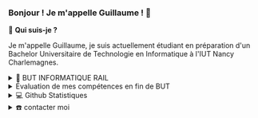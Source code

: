 ### Bonjour ! Je m'appelle Guillaume ! 👋

🤔 <strong>Qui suis-je ?</strong>

Je m'appelle Guillaume, je suis actuellement étudiant en préparation d'un Bachelor Universitaire de Technologie en Informatique à l'IUT Nancy Charlemagnes.

<details>
  <summary>🏫 BUT INFORMATIQUE RAIL</summary><blockquote>
  <br>
  
  <details>
    <summary>❓Qu'est-ce qu'un B.U.T ?</summary><br>
    <p>
      Un B.U.T. est un Bachelor Universitaire de Technologie. Cela remplace l'ancien D.U.T. mais la différence est que le B.U.T. se fait en 3 ans.
    </p>
  </details>

  <details>
    <summary>📖 Ma formation</summary><br>
    <p>Je suis en B.U.T. Informatique, l'objectif est de me former en 3 ans à devenir un professionnel qui maîtrisent certains outils informatiques et qui peut s'adapter facilement à de nouvelles technologies.</p>
    <p>La première année consiste à apprendre les bases de l'informatique avec de l'initiation au réseau, à la programmation (Java et plus superficielement C), aux bases de données et à la gestion de projet, l'économie des entreprises ainsi que quelques concepts de droits appliqués à l'informatique.</p>
    <p>La première partie de la deuxième année se concentre sur l'amélioration des compétences acquises en première année. De nombreux cours comme la gestion de BD et le développement Java ont des notions plus avancées. De plus, on apprend à utilisé des outils informatiques qui aident au bon développement tel qu'IntelliJ ou Github. En plus de cela, nous élargissons notre vision de l'informatique en commençant le développement web en PHP.
    Nous devons en fin de Semestre choisir par voeux un des parcours pour le reste du cursus et parmi les choix disponibles, il y a : RA (Réalisation d'Applications), DACS (Déploiement d'Applications Communicantes et Sécurisées). Pour le parcours RA deux options sont définies, soit IL (Ingénierie Logicielle) et DWM (Développement Web Mobile)</p>
    <p>En tant qu'IL : </p>
    <p>En fin de deuxième année en ce jusqu'à la fin du BUT, des cours d'optimisation et de qualités de développement s'ajoutent. L'IA devient un des axes d'apprentissage du cursus. Ici le but est de préparer notre poursuite d'études en rajoutant des matières nécessaires comme Logique ou en rajoutant plus de Mathématiques et avec des cours comme Initiation au Management d'une Equipe.</p>
    
  </details>
  
  <details>
    <summary>⛰️ l'Objectif d'un BUT RAIL</summary><br>
    <p>Comme dit précédemment l'objectif d'un BUT RAIL est de préparer notre poursuite d'études.
    Bien que nous fassions bien plus de cours théoriques, nous faisont quand même beaucoup de programmation. Par exemple, nous devons en BUT 3 préparer un projet tutoré qui dur 6 mois dont 3 mois de programmation plus ou moins intensif. Nous avons aussi des SAE qui nous permettent d'exprimer nos acquis informatiques. Et bien sûr nous avons les TP et projets de cours. </p>
    <p>Objectif premier après le BUT : réussir à être accepté en école d'Ingénieur.</p>
    
</blockquote></details>

  <details>
    <summary>Évaluation de mes compétences en fin de BUT</summary>

  ## Compétences générales
  
  ### Réaliser des applications
  - [ ] 1 - Insatisfaisant
  - [ ] 2 - Peu satisfaisant
  - [ ] 3 - Moyen
  - ☑ 4 - Satisfaisant
  - [ ] 5 - Très satisfaisant
  - **Commentaire :** Après plusieurs années de développement Java et quelques projets liés à la conception d'application je me sens confortable dans ce domaine. Un des projets est disponible dans mon github en public et se nomme projet_restaurant.
  
  ### Optimiser des applications
  - [ ] 1 - Insatisfaisant
  - [ ] 2 - Peu satisfaisant
  - ☑ 3 - Moyen
  - [ ] 4 - Satisfaisant
  - [ ] 5 - Très satisfaisant
  - **Commentaire :** Bien que j'ai eu des cours d'optimisation, je n'ai pas encore eu assez d'expérience concrète en la matière. Je connais quelques principes mais c'est encore flou par endroit.
  
  ### Administrer les applications
  - [ ] 1 - Insatisfaisant
  - ☑ 2 - Peu satisfaisant
  - [ ] 3 - Moyen
  - [ ] 4 - Satisfaisant
  - [ ] 5 - Très satisfaisant
  - **Commentaire :** Je n'ai eu que peu de cours à ce sujet et je n'ai pas trouvé les cours assez convainquant. Ce n'est pas un domaine que l'on a vu en détails et dans les bonnes conditions. Ça a été des cours durs à suivre et je n'en ai pas retiré quelque chose de très intéressant. 
  
  ### Gérer des données
  - [ ] 1 - Insatisfaisant
  - [ ] 2 - Peu satisfaisant
  - [ ] 3 - Moyen
  - ☑ 4 - Satisfaisant
  - [ ] 5 - Très satisfaisant
  - **Commentaire :** Comme pour la réalisation d'applications, gérer les données fait partie des grands axes de ma formation et de ce fait j'ai de grandes connaissances en la matière surtout pour ce qui est des données relationnelles (avec SQL). 
  
  ### Conduire un développement
  - [ ] 1 - Insatisfaisant
  - [ ] 2 - Peu satisfaisant
  - ☑ 3 - Moyen
  - [ ] 4 - Satisfaisant
  - [ ] 5 - Très satisfaisant
  - **Commentaire :** Il me reste encore beaucoup de chemin à faire pour définir particulièrement bien les besoins client. Cependant grâce aux projets à l'IUT et notamment au projet tutoré de dernière année j'ai accumulé de l'expérience dans le travail en projet.
  
  ### Collaborer
  - [ ] 1 - Insatisfaisant
  - [ ] 2 - Peu satisfaisant
  - [ ] 3 - Moyen
  - [ ] 4 - Satisfaisant
  - ☑ 5 - Très satisfaisant
  - **Commentaire :** Je n'ai pas de difficultés spécifiques dans la collaboration. 
  
  ## Compétences techniques générales
  
  ### Programmation
  - [ ] 1 - Insatisfaisant
  - [ ] 2 - Peu satisfaisant
  - [ ] 3 - Moyen
  - ☑ 4 - Satisfaisant
  - [ ] 5 - Très satisfaisant
  
  ### Algorithmique
  - [ ] 1 - Insatisfaisant
  - [ ] 2 - Peu satisfaisant
  - ☑ 3 - Moyen
  - [ ] 4 - Satisfaisant
  - [ ] 5 - Très satisfaisant
  - **Commentaire :** Mes notes ont toujours varié en algorithmie, de plus soit je réussi soit je loupe complétement mon exercice. Je suis assez mitigé quant à mes compétences pour ceci.
  
  ### Programmation objet en Java et PHP, programmation en C, programmation fonctionnelle en Javascript et Scala, programmation événementielle
  - [ ] 1 - Insatisfaisant
  - [ ] 2 - Peu satisfaisant
  - [ ] 3 - Moyen
  - ☑ 4 - Satisfaisant
  - [ ] 5 - Très satisfaisant
  
  ### Bonnes pratiques
  - [ ] 1 - Insatisfaisant
  - [ ] 2 - Peu satisfaisant
  - ☑ 3 - Moyen
  - [ ] 4 - Satisfaisant
  - [ ] 5 - Très satisfaisant
  - **Commentaire :** J'applique encore assez rarement les bonnes pratiques du développement cependant grâce à un cours de troisième année cela est de plus en plus présent dans mon esprit lorsque je fais un quelconque projet.
  
  ### Capacité d’adaptation à d’autres langages
  - [ ] 1 - Insatisfaisant
  - [ ] 2 - Peu satisfaisant
  - [ ] 3 - Moyen
  - [ ] 4 - Satisfaisant
  - ☑ 5 - Très satisfaisant
  - **Commentaire :** En tant que développeur en herbe, on nous a inculqués qu'on devait tout le temps s'adapter. Maintenant je peux me former sans problèmes à d'autres langages grâce à mon adaptation quotidienne aux nouvelles technologies.
  
  ### Développement
  - [ ] 1 - Insatisfaisant
  - [ ] 2 - Peu satisfaisant
  - [ ] 3 - Moyen
  - ☑ 4 - Satisfaisant
  - [ ] 5 - Très satisfaisant
  
  ### Analyse et conception objet en UML
  - [ ] 1 - Insatisfaisant
  - [ ] 2 - Peu satisfaisant
  - ☑ 3 - Moyen
  - [ ] 4 - Satisfaisant
  - [ ] 5 - Très satisfaisant
  - **Commentaire :** Mes notes sont moyennes. Il me manque encore une vigueur de travail dans tout ce qui concerne l'analyse et la conception en UML qui paraît encore fastidieux. Cependant, grâce aux nombreux projets qui ont requis une analyse, j'ai quand même appris à le faire correctement.
  
  ### Processus unifié, itération, sensibilisation à l’agilité, refactoring
  - [ ] 1 - Insatisfaisant
  - [ ] 2 - Peu satisfaisant
  - ☑ 3 - Moyen
  - [ ] 4 - Satisfaisant
  - [ ] 5 - Très satisfaisant
  
  ### Tests unitaires, gestion du code, documentation, revue de code
  - [ ] 1 - Insatisfaisant
  - ☑ 2 - Peu satisfaisant
  - [ ] 3 - Moyen
  - [ ] 4 - Satisfaisant
  - [ ] 5 - Très satisfaisant
  - **Commentaire :** On nous a appris à les faire cependant c'est resté assez facultatif pendant la majeur partie du BUT à part dans les cours spécifiques à ce thème. On a eu un seul cours assez éducatif à ce sujet mais seulement en début de troisième année.
  
  ### Projet : méthode PERT, planification des coûts, diagrammes de Gantt
  - [ ] 1 - Insatisfaisant
  - ☑ 2 - Peu satisfaisant
  - [ ] 3 - Moyen
  - [ ] 4 - Satisfaisant
  - [ ] 5 - Très satisfaisant
  - **Commentaire :** Je n'ai pas les connaissances nécessaires et eues l'expérience de les mettre en place.
  
  ### Systèmes & réseaux
  - [ ] 1 - Insatisfaisant
  - ☑ 2 - Peu satisfaisant
  - [ ] 3 - Moyen
  - [ ] 4 - Satisfaisant
  - [ ] 5 - Très satisfaisant
  
  ### Bases de données
  - [ ] 1 - Insatisfaisant
  - [ ] 2 - Peu satisfaisant
  - [ ] 3 - Moyen
  - [ ] 4 - Satisfaisant
  - ☑ 5 - Très satisfaisant
  
  ## Compétences techniques des étudiants de troisième année
  
  ### Normalisation
  - ☑ 1 - Insatisfaisant
  - [ ] 2 - Peu satisfaisant
  - [ ] 3 - Moyen
  - [ ] 4 - Satisfaisant
  - [ ] 5 - Très satisfaisant
  
  ### Capacité d’adaptation à d’autres SGBD relationnels
  - [ ] 1 - Insatisfaisant
  - [ ] 2 - Peu satisfaisant
  - [ ] 3 - Moyen
  - ☑ 4 - Satisfaisant
  - [ ] 5 - Très satisfaisant
  - **Commentaire :** Mes connaissances des BD et du relationnel m'a permis de m'adapter très facilement à tout autre type de SGBD.
  
  ### NoSQL
  - [ ] 1 - Insatisfaisant
  - [ ] 2 - Peu satisfaisant
  - ☑ 3 - Moyen
  - [ ] 4 - Satisfaisant
  - [ ] 5 - Très satisfaisant
  - **Commentaire :** On a eu un seul cours dessus. La plupart du cours servait d'introduction et si on voulait en savoir un peu plus on devait se tourner vers internet directement. Cependant, le niveau demandé pour les exercices/projets par rapport au contenu du cours était assez frappant pour ma part. Je n'ai pas particulièrement apprécié le contenu du cours cependant j'en ai bien compris les enjeux et les points forts ou faibles quant au NoSQL.
  
  ### Développement Web
  - [ ] 1 - Insatisfaisant
  - [ ] 2 - Peu satisfaisant
  - [ ] 3 - Moyen
  - ☑ 4 - Satisfaisant
  - [ ] 5 - Très satisfaisant
  - **Commentaire :** J'ai particulièrement apprécié coder en javascript. J'ai pris du plaisir à faire la majorité des projets où on en avait besoin. 
  
  ### Développement mobile
  - ☑ 1 - Insatisfaisant
  - [ ] 2 - Peu satisfaisant
  - [ ] 3 - Moyen
  - [ ] 4 - Satisfaisant
  - [ ] 5 - Très satisfaisant
  
  ### Administration et déploiement
  - [ ] 1 - Insatisfaisant
  - ☑ 2 - Peu satisfaisant
  - [ ] 3 - Moyen
  - [ ] 4 - Satisfaisant
  - [ ] 5 - Très satisfaisant
  
  ## Connaissances spécifiques au parcours
  
  ### Logique des propositions et des prédicats du premier ordre
  - [ ] 1 - Insatisfaisant
  - [ ] 2 - Peu satisfaisant
  - ☑ 3 - Moyen
  - [ ] 4 - Satisfaisant
  - [ ] 5 - Très satisfaisant
  - **Commentaire :** Notes moyennes. Cours difficile à suivre cependant très intéressant. J'ai eu du mal à tout intégré mais mon niveau reste correct.
  
  ### Initiation à l’Intelligence Artificielle
  - [ ] 1 - Insatisfaisant
  - [ ] 2 - Peu satisfaisant
  - ☑ 3 - Moyen
  - [ ] 4 - Satisfaisant
  - [ ] 5 - Très satisfaisant
  - **Commentaire :** Pareil que pour la matière précédente. 
  
  ### Méthodes d’optimisation pour l’aide à la décision
  - [ ] 1 - Insatisfaisant
  - [ ] 2 - Peu satisfaisant
  - ☑ 3 - Moyen
  - [ ] 4 - Satisfaisant
  - [ ] 5 - Très satisfaisant
  
  ### Compilation - Théorie des langages et analyse syntaxique
  - [ ] 1 - Insatisfaisant
  - [ ] 2 - Peu satisfaisant
  - [ ] 3 - Moyen
  - ☑ 4 - Satisfaisant
  - [ ] 5 - Très satisfaisant
  - **Commentaire :** J'ai compris les principes majeurs des compilateurs. 
  
  ### Métriques d’évaluation de la qualité des algorithmes
  - [ ] 1 - Insatisfaisant
  - [ ] 2 - Peu satisfaisant
  - [ ] 3 - Moyen
  - [ ] 4 - Satisfaisant
  - [ ] 5 - Très satisfaisant
  
  ### Modélisation mathématique
  - [ ] 1 - Insatisfaisant
  - [ ] 2 - Peu satisfaisant
  - [ ] 3 - Moyen
  - ☑ 4 - Satisfaisant
  - [ ] 5 - Très satisfaisant
  
  </details>
  
</details>

<details>
    <summary>💻 Github Statistiques</summary>
    <br>
    <img src="https://github-readme-stats.vercel.app/api?username=gretter6&show_icons=true&theme=radical" />
    <img src="https://github-readme-streak-stats.herokuapp.com/?user=gretter6&theme=radical" />
    <img src="https://github-readme-stats.anuraghazra1.vercel.app/api/top-langs/?username=gretter6&theme=dark&hide_border=true&no-bg=true&no-frame=true&langs_count=10" />
    <img src="https://github-profile-trophy.vercel.app/?username=gretter6" />
</details>

<details>
  <summary>☎️ contacter moi</summary>
<div>
  <samp>
    <h2 align="center">vous pouvez me contacter sur:</h2>
    <p align="center">
      <br/>
      <a href="guillaume.retter@gmail.com" target="blank"><img align="center"
         src="https://img.shields.io/badge/gmail-EA4335.svg?style=for-the-badge&logo=gmail&logoColor=white"
         alt="azzar" height="30"/></a><br><br>
      <a href="https://in.linkedin.com/in/guillaume-retter" target="blank"><img       
          src="https://img.shields.io/badge/LinkedIn-0077B5?style=for-the-badge&logo=linkedin&logoColor=white"
          alt="vidyabhandary"/></a> 
    </p>
  </samp>
</div>
</details>
